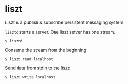# liszt

Liszt is a publish & subscribe persistent messaging system.

`lisztd` starts a server. One liszt server has one stream.

```
$ lisztd
```

Consume the stream from the beginning:

```
$ liszt read localhost
```

Send data from stdin to the liszt:

```
$ liszt write localhost
```
